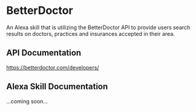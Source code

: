# BetterDoctor
An Alexa skill that is utilizing the BetterDoctor API to provide users search results on doctors, practices and insurances accepted in their area.

## API Documentation
https://betterdoctor.com/developers/

## Alexa Skill Documentation
...coming soon...